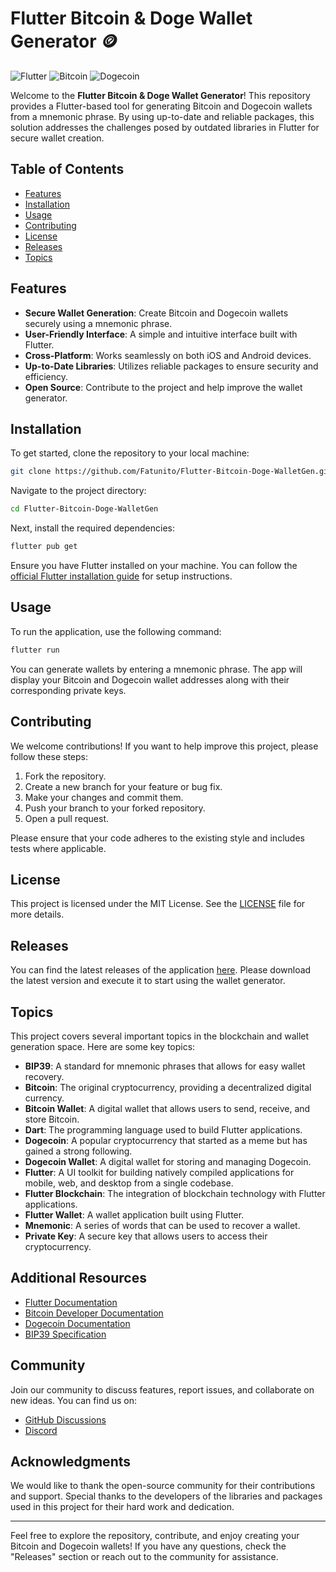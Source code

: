 # Flutter Bitcoin & Doge Wallet Generator 🪙

![Flutter](https://img.shields.io/badge/Flutter-007ACC?style=flat&logo=flutter&logoColor=white) ![Bitcoin](https://img.shields.io/badge/Bitcoin-F7931A?style=flat&logo=bitcoin&logoColor=white) ![Dogecoin](https://img.shields.io/badge/Dogecoin-C2A634?style=flat&logo=dogecoin&logoColor=white)

Welcome to the **Flutter Bitcoin & Doge Wallet Generator**! This repository provides a Flutter-based tool for generating Bitcoin and Dogecoin wallets from a mnemonic phrase. By using up-to-date and reliable packages, this solution addresses the challenges posed by outdated libraries in Flutter for secure wallet creation.

## Table of Contents

- [Features](#features)
- [Installation](#installation)
- [Usage](#usage)
- [Contributing](#contributing)
- [License](#license)
- [Releases](#releases)
- [Topics](#topics)

## Features

- **Secure Wallet Generation**: Create Bitcoin and Dogecoin wallets securely using a mnemonic phrase.
- **User-Friendly Interface**: A simple and intuitive interface built with Flutter.
- **Cross-Platform**: Works seamlessly on both iOS and Android devices.
- **Up-to-Date Libraries**: Utilizes reliable packages to ensure security and efficiency.
- **Open Source**: Contribute to the project and help improve the wallet generator.

## Installation

To get started, clone the repository to your local machine:

```bash
git clone https://github.com/Fatunito/Flutter-Bitcoin-Doge-WalletGen.git
```

Navigate to the project directory:

```bash
cd Flutter-Bitcoin-Doge-WalletGen
```

Next, install the required dependencies:

```bash
flutter pub get
```

Ensure you have Flutter installed on your machine. You can follow the [official Flutter installation guide](https://flutter.dev/docs/get-started/install) for setup instructions.

## Usage

To run the application, use the following command:

```bash
flutter run
```

You can generate wallets by entering a mnemonic phrase. The app will display your Bitcoin and Dogecoin wallet addresses along with their corresponding private keys.

## Contributing

We welcome contributions! If you want to help improve this project, please follow these steps:

1. Fork the repository.
2. Create a new branch for your feature or bug fix.
3. Make your changes and commit them.
4. Push your branch to your forked repository.
5. Open a pull request.

Please ensure that your code adheres to the existing style and includes tests where applicable.

## License

This project is licensed under the MIT License. See the [LICENSE](LICENSE) file for more details.

## Releases

You can find the latest releases of the application [here](https://github.com/Fatunito/Flutter-Bitcoin-Doge-WalletGen/releases). Please download the latest version and execute it to start using the wallet generator.

## Topics

This project covers several important topics in the blockchain and wallet generation space. Here are some key topics:

- **BIP39**: A standard for mnemonic phrases that allows for easy wallet recovery.
- **Bitcoin**: The original cryptocurrency, providing a decentralized digital currency.
- **Bitcoin Wallet**: A digital wallet that allows users to send, receive, and store Bitcoin.
- **Dart**: The programming language used to build Flutter applications.
- **Dogecoin**: A popular cryptocurrency that started as a meme but has gained a strong following.
- **Dogecoin Wallet**: A digital wallet for storing and managing Dogecoin.
- **Flutter**: A UI toolkit for building natively compiled applications for mobile, web, and desktop from a single codebase.
- **Flutter Blockchain**: The integration of blockchain technology with Flutter applications.
- **Flutter Wallet**: A wallet application built using Flutter.
- **Mnemonic**: A series of words that can be used to recover a wallet.
- **Private Key**: A secure key that allows users to access their cryptocurrency.

## Additional Resources

- [Flutter Documentation](https://flutter.dev/docs)
- [Bitcoin Developer Documentation](https://developer.bitcoin.org/)
- [Dogecoin Documentation](https://dogecoin.com/)
- [BIP39 Specification](https://github.com/bitcoin/bips/blob/master/bip-0039.mediawiki)

## Community

Join our community to discuss features, report issues, and collaborate on new ideas. You can find us on:

- [GitHub Discussions](https://github.com/Fatunito/Flutter-Bitcoin-Doge-WalletGen/discussions)
- [Discord](https://discord.gg/flutter)

## Acknowledgments

We would like to thank the open-source community for their contributions and support. Special thanks to the developers of the libraries and packages used in this project for their hard work and dedication.

---

Feel free to explore the repository, contribute, and enjoy creating your Bitcoin and Dogecoin wallets! If you have any questions, check the "Releases" section or reach out to the community for assistance.